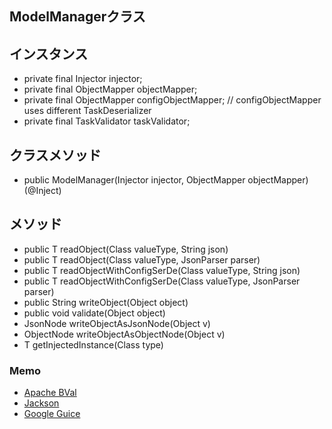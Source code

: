 ## ModelManagerクラス

## インスタンス

* private final Injector injector;
* private final ObjectMapper objectMapper;
* private final ObjectMapper configObjectMapper;  // configObjectMapper uses different TaskDeserializer
* private final TaskValidator taskValidator;

## クラスメソッド

* public ModelManager(Injector injector, ObjectMapper objectMapper) (@Inject)

## メソッド

* public <T> T readObject(Class<T> valueType, String json)
* public <T> T readObject(Class<T> valueType, JsonParser parser)
* public <T> T readObjectWithConfigSerDe(Class<T> valueType, String json)
* public <T> T readObjectWithConfigSerDe(Class<T> valueType, JsonParser parser)
* public String writeObject(Object object)
* public void validate(Object object)
* JsonNode writeObjectAsJsonNode(Object v)
* ObjectNode writeObjectAsObjectNode(Object v)
* <T> T getInjectedInstance(Class<T> type)


### Memo

* [Apache BVal](http://bval.apache.org/index.html)
* [Jackson](https://github.com/FasterXML/jackson-databind)
* [Google Guice](https://github.com/google/guice)
